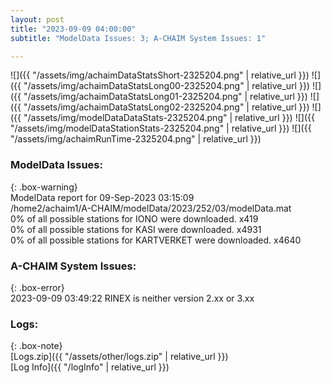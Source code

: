 ```yaml
---
layout: post
title: "2023-09-09 04:00:00"
subtitle: "ModelData Issues: 3; A-CHAIM System Issues: 1"

---
```


![]({{ "/assets/img/achaimDataStatsShort-2325204.png" | relative_url }})
![]({{ "/assets/img/achaimDataStatsLong00-2325204.png" | relative_url }})
![]({{ "/assets/img/achaimDataStatsLong01-2325204.png" | relative_url }})
![]({{ "/assets/img/achaimDataStatsLong02-2325204.png" | relative_url }})
![]({{ "/assets/img/modelDataDataStats-2325204.png" | relative_url }})
![]({{ "/assets/img/modelDataStationStats-2325204.png" | relative_url }})
![]({{ "/assets/img/achaimRunTime-2325204.png" | relative_url }})


### ModelData Issues:  
  
{: .box-warning}  
 ModelData report for 09-Sep-2023 03:15:09   
 /home2/achaim1/A-CHAIM/modelData/2023/252/03/modelData.mat   
 0% of all possible stations for IONO were downloaded. x419   
 0% of all possible stations for KASI were downloaded. x4931   
 0% of all possible stations for KARTVERKET were downloaded. x4640   
  
### A-CHAIM System Issues:  
  
{: .box-error}  
2023-09-09 03:49:22 RINEX is neither version 2.xx or 3.xx  

### Logs:  
  
{: .box-note}  
[Logs.zip]({{ "/assets/other/logs.zip" | relative_url }})  
[Log Info]({{ "/logInfo" | relative_url }})  
